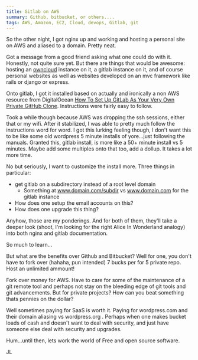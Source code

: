 ```yaml
---
title: Gitlab on AWS
summary: Github, bitbucket, or others....
tags: AWS, Amazon, EC2, Cloud, devops, Gitlab, git
---
```


So the other night, I got nginx up and working and hosting a personal site on AWS and aliased to a domain.  Pretty neat.

Got a message from a good friend asking what one could do with it.  Honestly, not quite sure yet. But there are things that would be awesome: hosting an [owncloud](http://owncloud.org) instance on it, a gitlab instance on it, and of course personal websites as well as websites developed on an mvc framework like rails or django or express.

Onto gitlab, I got it installed based on actually and ironically a non AWS resource from DigitalOcean [How To Set Up GitLab As Your Very Own Private GitHub Clone](https://www.digitalocean.com/community/articles/how-to-set-up-gitlab-as-your-very-own-private-github-clone).  Instructions were fairly easy to follow.

Took a while though because AWS was dropping the ssh sessions, either that or my wifi.  After it stabilized, I was able to pretty much follow the instructions word for word.  I got this lurking feeling though, I don't want this to be like some old wordpress 5 minute installs of yore...just following the manuals.  Granted this, gitlab install, is more like a 50+ minute install vs 5 minutes.  Maybe add some multiples onto that too, add a dollup.  It takes a lot more time.

No but seriously, I want to customize the install more.  Three things in particular:
 - get gitlab on a subdirectory instead of a root level domain
   - Something at www.domain.com/subdir vs www.domain.com for the gitlab instance
 - How does one setup the email accounts on this?
 - How does one upgrade this thing?

Anyhow, those are my ponderings.  And for both of them, they'll take a deeper look (shoot, I'm looking for the right Alice In Wonderland analogy) into both nginx and gitlab documentation.

So much to learn...

But what are the benefits over Github and Bitbucket?  Well for one, you don't have to fork over (hahaha, pun intended) 7 bucks per for 5 private repo.  Host an unlimited ammount!

Fork over money for AWS.  Have to care for some of the maintenance of a git remote tool and perhaps not stay on the bleeding edge of git tools and git advancements.  But for private projects?  How can you beat something thats pennies on the dollar?

Well sometimes paying for SaaS is worth it.  Paying for wordpress.com and their domain aliasing vs wordpress.org . Perhaps when one makes bucket loads of cash and doesn't want to deal with security, and just have someone else deal with security and upgrades.

Hum...until then, lets work the world of Free and open source software.


JL
